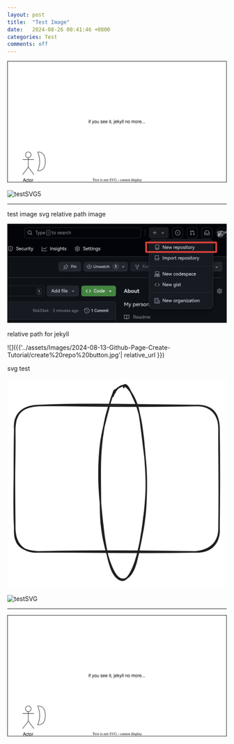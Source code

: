 ```yaml
---
layout: post
title:  "Test Image"
date:   2024-08-26 00:41:46 +0800
categories: Test
comments: off
---
```


![testSVG4](../../assets/Images/test/test4.svg)

![testSVG5]({{'../../assets/Images/test/test5.svg'|relative_url}})






---

test image svg 
relative path image

![relativePath_test](../../assets/Images/2024-08-13-Github-Page-Create-Tutorial/create%20repo%20button.jpg)


relative path for jekyll


![]({{'../assets/Images/2024-08-13-Github-Page-Create-Tutorial/create%20repo%20button.jpg'| relative_url }})

svg test 


![testSVG](../../assets/Images/test/test.svg)


![testSVG]({{'.././assets/Images/test/test.svg'|relative_url}})

---



![testSVG](/assets/Images/test/test4.svg)